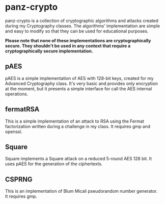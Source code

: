 # panz-crypto

panz-crypto is a collection of cryptographic algorithms and attacks created during my Cryptography classes. The algorithms' implementation are simple and easy to modify so that they can be used for educational purposes.

**Please note that none of these implementations are cryptographically secure. They shouldn't be used in any context that require a cryptographically secure implementation.**

## pAES

pAES is a simple implementation of AES with 128-bit keys, created for my Advanced Cryptography class. It's very basic and provides only encryption at the moment, but it presents a simple interface for call the AES internal operations.

## fermatRSA

This is a simple implementation of an attack to RSA using the Fermat factorization written during a challenge in my class. It requires gmp and openssl.

## Square

Square implements a Square attack on a reduced 5-round AES 128 bit. It uses pAES for the generation of the ciphertexts.

## CSPRNG

This is an implementation of Blum Micali pseudorandom number generator. It requires gmp.